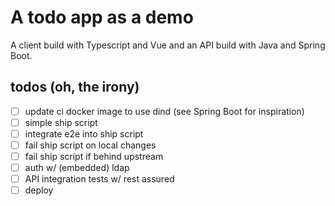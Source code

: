 # A todo app as a demo
A client build with Typescript and Vue and an API build with Java and Spring Boot.

## todos (oh, the irony)
 * [ ] update ci docker image to use dind (see Spring Boot for inspiration)
 * [ ] simple ship script
 * [ ] integrate e2e into ship script
 * [ ] fail ship script on local changes
 * [ ] fail ship script if behind upstream
 * [ ] auth w/ (embedded) ldap
 * [ ] API integration tests w/ rest assured
 * [ ] deploy
